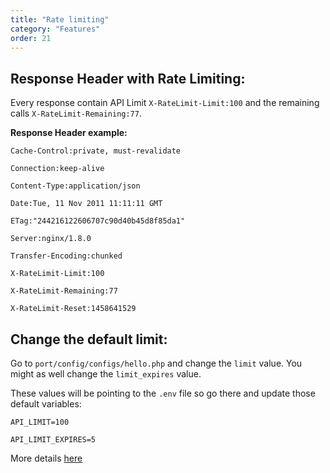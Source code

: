 ```yaml
---
title: "Rate limiting"
category: "Features"
order: 21
---
```


## Response Header with Rate Limiting:

Every response contain API Limit `X-RateLimit-Limit:100` and the remaining calls `X-RateLimit-Remaining:77`.

**Response Header example:**

```
Cache-Control:private, must-revalidate

Connection:keep-alive

Content-Type:application/json

Date:Tue, 11 Nov 2011 11:11:11 GMT

ETag:"244216122606707c90d40b45d8f85da1"

Server:nginx/1.8.0

Transfer-Encoding:chunked

X-RateLimit-Limit:100

X-RateLimit-Remaining:77

X-RateLimit-Reset:1458641529

```

## Change the default limit:

Go to `port/config/configs/hello.php` and change the `limit` value. You might as well change the `limit_expires` value.

These values will be pointing to the `.env` file so go there and update those default variables:

```
API_LIMIT=100

API_LIMIT_EXPIRES=5

```

More details [here](https://github.com/dingo/api/wiki/Rate-Limiting)
